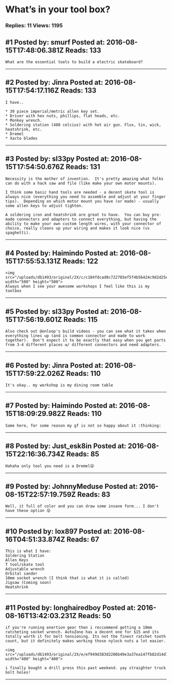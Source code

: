 # What&rsquo;s in your tool box?

### Replies: 11 Views: 1195

## \#1 Posted by: smurf Posted at: 2016-08-15T17:48:06.381Z Reads: 133

```
What are the essential tools to build a electric skateboard?
```

---
## \#2 Posted by: Jinra Posted at: 2016-08-15T17:54:17.116Z Reads: 133

```
I have..

* 30 piece imperial/metric allen key set. 
* Driver with hex nuts, phillips, flat heads, etc. 
* Monkey wrench.
* Soldering station (480 celcius) with hot air gun. Flux, tin, wick, heatshrink, etc.
* Dremel
* Xacto blades
```

---
## \#3 Posted by: sl33py Posted at: 2016-08-15T17:54:50.676Z Reads: 131

```
Necessity is the mother of invention.  It's pretty amazing what folks can do with a hack saw and file (like make your own motor mounts).

I think some basic hand tools are needed - a decent skate tool is always nice (everything you need to assemble and adjust at your finger tips).  Depending on which motor mount you have (or made) - usually some allen keys to adjust tighten.

A soldering iron and heatshrink are great to have.  You can buy pre-made connectors and adapters to connect everything, but having the ability to make your own custom length wires, with your connector of choice, really cleans up your wiring and makes it look nice (vs spaghetti).
```

---
## \#4 Posted by: Haimindo Posted at: 2016-08-15T17:55:53.131Z Reads: 122

```
<img src="/uploads/db1493/original/2X/c/c184fdcad8c722703ef5f4b56424c9d2d25e0834.jpeg" width="500" height="500">
Always when I see your awesome workshops I feel like this is my toolbox
```

---
## \#5 Posted by: sl33py Posted at: 2016-08-15T17:56:19.601Z Reads: 115

```
Also check out @onloop's build videos - you can see what it takes when everything lines up (and is common connector and made to work together).  Don't expect it to be exactly that easy when you get parts from 3-4 different places w/ different connectors and need adapters.
```

---
## \#6 Posted by: Jinra Posted at: 2016-08-15T17:59:22.026Z Reads: 110

```
It's okay.. my workshop is my dining room table
```

---
## \#7 Posted by: Haimindo Posted at: 2016-08-15T18:09:29.982Z Reads: 110

```
Same here, for some reason my gf is not so happy about it :thinking:
```

---
## \#8 Posted by: Just_esk8in Posted at: 2016-08-15T22:16:36.734Z Reads: 85

```
Hahaha only tool you need is a Dremel😜
```

---
## \#9 Posted by: JohnnyMeduse Posted at: 2016-08-15T22:57:19.759Z Reads: 83

```
Well, it full of color and you can draw some insane form... I don't have these option 😜
```

---
## \#10 Posted by: lox897 Posted at: 2016-08-16T04:51:33.874Z Reads: 67

```
This is what I have:
Soldering Station
Allen Keys
T tool/skate tool
Adjustable wrench
Orbital sander
10mm socket wrench (I think that is what it is called)
Jigsaw (Coming soon)
Heatshrink
```

---
## \#11 Posted by: longhairedboy Posted at: 2016-08-16T13:42:03.231Z Reads: 50

```
if you're running enertion gear then i reccommend getting a 10mm ratcheting socket wrench. AutoZone has a decent one for $15 and its totally worth it for belt tensioning. Its not the finest ratchet tooth count, but it definitely makes working those nylock nuts a lot easier. 

<img src="/uploads/db1493/original/2X/e/ef949d383d2206b49e3a37ea147fb82d14d784d2.png" width="400" height="400">

i finally bought a drill press this past weekend. yay straighter truck bolt holes!
```

---
